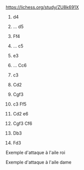 

https://lichess.org/study/ZU8k691X


1. d4
1. ... d5
2. Ff4
2. ... c5
3. e3
3. ... Cc6

4. c3
5. Cd2
6. Cgf3 

4. c3 Ff5
5. Cd2 e6
6. Cgf3 Cf6

7. Db3
8. Fd3





Exemple d'attaque à l'aile roi 



Exemple d'attaque à l'aile dame


